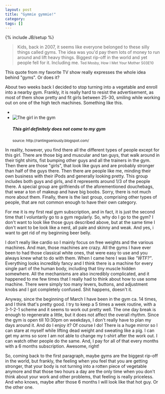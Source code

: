 ```yaml
---
layout: post
title: "Gymmie gymmie!"
category: 
tags: []
---
```

{% include JB/setup %}

> Kids, back in 2007, it seems like everyone belonged to  these silly things called gyms. The idea was you'd pay them lots of money to run around and lift heavy things.  Biggest rip-off in the world and yet people fell for it.  Including me.
> <small>Ted Mosby, How I Met Your Mother S03E10</small>

This quote from my favorite TV show really expresses the whole idea behind "gyms". Or does it?

About two weeks back I decided to stop turning into a vegetable and enroll into a nearby gym. Frankly, it is really hard to resist the advertisement, as most of them show pretty and fit girls between 25-30, smiling while working out on one of the high tech machines. Something like this.

<ul class="thumbnails">
	<li class="span2"></li>
  <li class="span8">
    <div class="thumbnail">
      <img src="http://2.bp.blogspot.com/-O05L4H6h9Jw/Tq2eGk52n2I/AAAAAAAAAPw/lK0zzEnWIYc/s1600/Gym-girl.jpg" alt="The girl in the gym">
      <h5>This girl definitely does not come to my gym</h5>
      <p><small>source: http://rantingseriously.blogspot.com/</small></p>
    </div>
  </li> 
</ul>

In reality, however, you find there all the different types of people except for this girl. There are those big and muscular and tan guys, that walk around in their tight shirts, fist bumping other guys and all the trainers in the gym. Then there are those "girls", that look like guys and are probably stronger than half of the guys there. Then there are people like me, minding their own business with their iPods and generally looking pretty. This group includes both guys and girls, and it represents around 1/3 of the people there. A special group are girlfriends of the aforementioned douchebags, that wear a ton of makeup and have big boobs. Sorry, there is not much more about them. Finally, there is the last group, comprising other types of people, that are not common enough to have their own category.

For me it is my first real gym subscription, and in fact, it is just the second time that I voluntarily go to a gym regularly. So, why do I go to the gym? I don't want to look like those guys described above, but at the same time I don't want to be look like a nerd, all pale and skinny and weak. And yes, i want to get rid of my beginning beer belly.

I don't really like cardio so I mainly focus on free weights and the various machines. And man, those machines are crazy. All the gyms I have ever been to had those classical white ones, that were easy to use and you always knew what to do with them. When I came here I was like _"WTF?"_. Everything looks incredibly fancy and I think there is a machine for every single part of the human body, including that tiny muscle hidden somewhere. All the mechanisms are also incredibly complicated, and it happened to me few times that I really had to think about how to use some machine. There were simply too many levers, buttons, and adjustment knobs and I got completely confused. Shit happens, doesn't it.

Anyway, since the beginning of March I have been in the gym ca. 14 times, and I think that's pretty good. I try to keep a 5 times a week routine, with a 3-1-2-1 scheme and it seems to work out pretty well. The one day break is enough to regenerate a little, but it does not affect the overall rhythm. Since the gym is open till 10:30pm on weekdays, I don't really have to plan my days around it. And do I enjoy it? Of course I do! There is a huge mirror so I can stare at myself while lifting dead weight and sweating like a pig. I can get my arms so sore I am not able to change my t-shirt after the work out. I can watch other people do the same. And, I pay for all of that every months with a 6 months subscription. Awesome, right!

So, coming back to the first paragraph, maybe gyms are the biggest rip-off in the world, but frankly, the feeling when you feel that you are getting stronger, that your body is not turning into a rotten piece of vegetable anymore and that those two hours a day are the only time when you don't think about your work and other problems, that feeling is really priceless. And who knows, maybe after those 6 months I will look like that hot guy. Or the other one.
